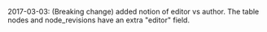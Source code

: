 2017-03-03: (Breaking change) added notion of editor vs author. The table nodes and node_revisions have an extra "editor" field.
